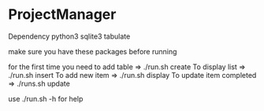 # ProjectManager
Dependency 
python3 
sqlite3
tabulate 

make sure you have these packages before running


for the first time you need to add table => ./run.sh create
To display list => ./run.sh insert
To add new item => ./run.sh display
To update item completed  => ./runs.sh update

use ./run.sh -h for help
